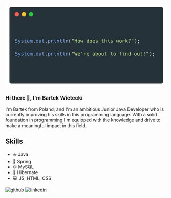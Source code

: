 ![Junior Java Developer](https://github.com/bartwietecki/bartwietecki/blob/main/findout.png)

### Hi there 👋, I'm Bartek Wietecki

I'm Bartek from Poland, and I'm an ambitious Junior Java Developer who is currently improving his skills in this programming language. With a solid foundation in programming I'm equipped with the knowledge and drive to make a meaningful impact in this field.

## Skills
* ☕ Java
* 🍃 Spring
* ⚙️ MySQL
* 🔗 Hibernate
* 💻 JS, HTML, CSS

[<img src='https://cdn.jsdelivr.net/npm/simple-icons@3.0.1/icons/github.svg' alt='github' height='40'>](https://github.com/bartwietecki)  [<img src='https://cdn.jsdelivr.net/npm/simple-icons@3.0.1/icons/linkedin.svg' alt='linkedin' height='40'>](https://www.linkedin.com/in/bartwietecki/)  

